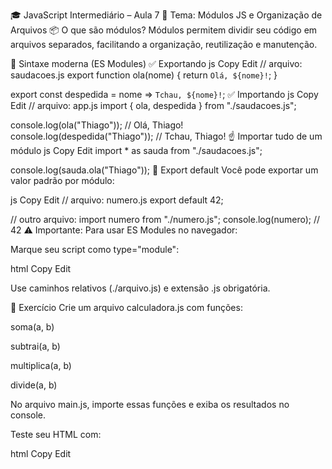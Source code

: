 🎓 JavaScript Intermediário – Aula 7
🔹 Tema: Módulos JS e Organização de Arquivos
📦 O que são módulos?
Módulos permitem dividir seu código em arquivos separados, facilitando a organização, reutilização e manutenção.

🔄 Sintaxe moderna (ES Modules)
✅ Exportando
js
Copy
Edit
// arquivo: saudacoes.js
export function ola(nome) {
  return `Olá, ${nome}!`;
}

export const despedida = nome => `Tchau, ${nome}!`;
✅ Importando
js
Copy
Edit
// arquivo: app.js
import { ola, despedida } from "./saudacoes.js";

console.log(ola("Thiago")); // Olá, Thiago!
console.log(despedida("Thiago")); // Tchau, Thiago!
☝️ Importar tudo de um módulo
js
Copy
Edit
import * as sauda from "./saudacoes.js";

console.log(sauda.ola("Thiago"));
📌 Export default
Você pode exportar um valor padrão por módulo:

js
Copy
Edit
// arquivo: numero.js
export default 42;

// outro arquivo:
import numero from "./numero.js";
console.log(numero); // 42
⚠️ Importante:
Para usar ES Modules no navegador:

Marque seu script como type="module":

html
Copy
Edit
<script type="module" src="app.js"></script>
Use caminhos relativos (./arquivo.js) e extensão .js obrigatória.

🧪 Exercício
Crie um arquivo calculadora.js com funções:

soma(a, b)

subtrai(a, b)

multiplica(a, b)

divide(a, b)

No arquivo main.js, importe essas funções e exiba os resultados no console.

Teste seu HTML com:

html
Copy
Edit
<script type="module" src="main.js"></script>